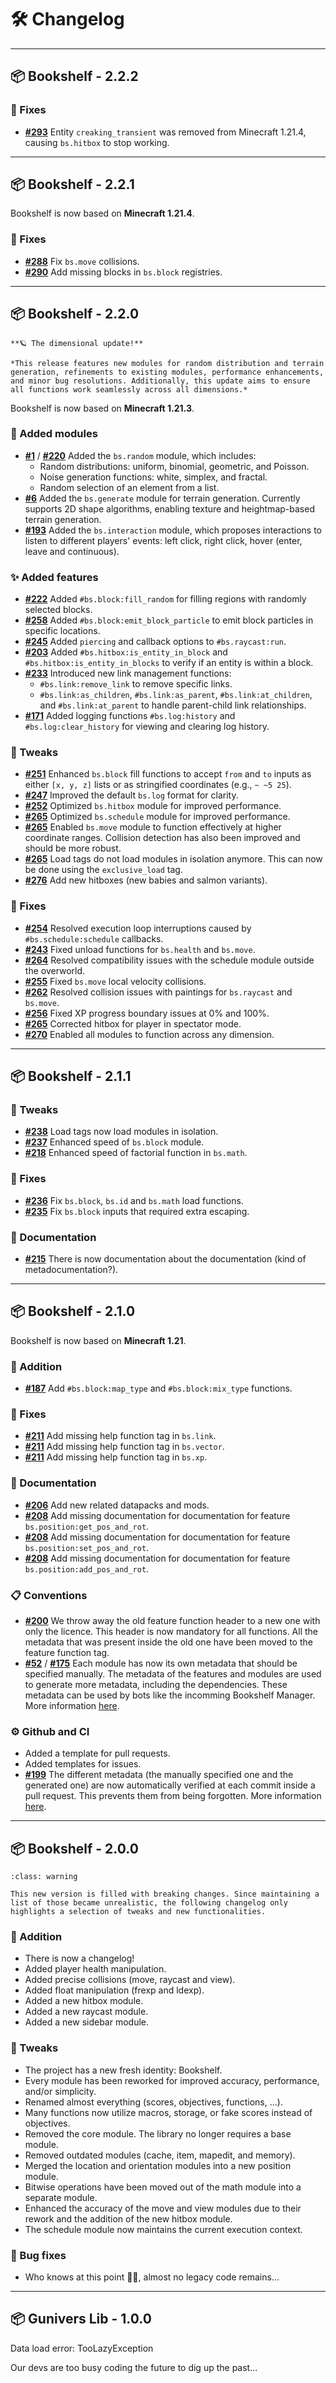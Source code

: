 # 🛠️ Changelog

---

## 📦 Bookshelf - 2.2.2

### 🐛 Fixes

- **[#293](https://github.com/Gunivers/Bookshelf/issues/293)** Entity `creaking_transient` was removed from Minecraft 1.21.4, causing `bs.hitbox` to stop working.

---

## 📦 Bookshelf - 2.2.1

Bookshelf is now based on **Minecraft 1.21.4**.

### 🐛 Fixes
- **[#288](https://github.com/Gunivers/Bookshelf/issues/288)** Fix `bs.move` collisions.
- **[#290](https://github.com/Gunivers/Bookshelf/issues/290)** Add missing blocks in `bs.block` registries.

---

## 📦 Bookshelf - 2.2.0

```{epigraph}
**🪐 The dimensional update!**

*This release features new modules for random distribution and terrain generation, refinements to existing modules, performance enhancements, and minor bug resolutions. Additionally, this update aims to ensure all functions work seamlessly across all dimensions.*
```

Bookshelf is now based on **Minecraft 1.21.3**.

### 🎉 Added modules

- **[#1](https://github.com/Gunivers/Bookshelf/issues/1)** / **[#220](https://github.com/Gunivers/Bookshelf/issues/220)** Added the `bs.random` module, which includes:
  - Random distributions: uniform, binomial, geometric, and Poisson.
  - Noise generation functions: white, simplex, and fractal.
  - Random selection of an element from a list.
- **[#6](https://github.com/Gunivers/Bookshelf/issues/6)** Added the `bs.generate` module for terrain generation. Currently supports 2D shape algorithms, enabling texture and heightmap-based terrain generation.
- **[#193](https://github.com/Gunivers/Bookshelf/issues/193)** Added the `bs.interaction` module, which proposes interactions to listen to different players' events: left click, right click, hover (enter, leave and continuous).

### ✨ Added features

- **[#222](https://github.com/Gunivers/Bookshelf/issues/222)** Added `#bs.block:fill_random` for filling regions with randomly selected blocks.
- **[#258](https://github.com/Gunivers/Bookshelf/issues/258)** Added `#bs.block:emit_block_particle` to emit block particles in specific locations.
- **[#245](https://github.com/Gunivers/Bookshelf/issues/245)** Added `piercing` and callback options to `#bs.raycast:run`.
- **[#203](https://github.com/Gunivers/Bookshelf/issues/203)** Added `#bs.hitbox:is_entity_in_block` and `#bs.hitbox:is_entity_in_blocks` to verify if an entity is within a block.
- **[#233](https://github.com/Gunivers/Bookshelf/issues/233)** Introduced new link management functions:
  - `#bs.link:remove_link` to remove specific links.
  - `#bs.link:as_children`, `#bs.link:as_parent`, `#bs.link:at_children`, and `#bs.link:at_parent` to handle parent-child link relationships.
- **[#171](https://github.com/Gunivers/Bookshelf/issues/171)** Added logging functions `#bs.log:history` and `#bs.log:clear_history` for viewing and clearing log history.

### 🔁 Tweaks

- **[#251](https://github.com/Gunivers/Bookshelf/issues/251)** Enhanced `bs.block` fill functions to accept `from` and `to` inputs as either `[x, y, z]` lists or as stringified coordinates (e.g., `~ ~5 25`).
- **[#247](https://github.com/Gunivers/Bookshelf/pull/247)** Improved the default `bs.log` format for clarity.
- **[#252](https://github.com/Gunivers/Bookshelf/pull/252)** Optimized `bs.hitbox` module for improved performance.
- **[#265](https://github.com/Gunivers/Bookshelf/pull/265)** Optimized `bs.schedule` module for improved performance.
- **[#265](https://github.com/Gunivers/Bookshelf/pull/265)** Enabled `bs.move` module to function effectively at higher coordinate ranges. Collision detection has also been improved and should be more robust.
- **[#265](https://github.com/Gunivers/Bookshelf/pull/265)** Load tags do not load modules in isolation anymore. This can now be done using the `exclusive_load` tag.
- **[#276](https://github.com/Gunivers/Bookshelf/pull/276)** Add new hitboxes (new babies and salmon variants).

### 🐛 Fixes

- **[#254](https://github.com/Gunivers/Bookshelf/issues/254)** Resolved execution loop interruptions caused by `#bs.schedule:schedule` callbacks.
- **[#243](https://github.com/Gunivers/Bookshelf/issues/243)** Fixed unload functions for `bs.health` and `bs.move`.
- **[#264](https://github.com/Gunivers/Bookshelf/issues/264)** Resolved compatibility issues with the schedule module outside the overworld.
- **[#255](https://github.com/Gunivers/Bookshelf/issues/255)** Fixed `bs.move` local velocity collisions.
- **[#262](https://github.com/Gunivers/Bookshelf/pull/262)** Resolved collision issues with paintings for `bs.raycast` and `bs.move`.
- **[#256](https://github.com/Gunivers/Bookshelf/issues/256)** Fixed XP progress boundary issues at 0% and 100%.
- **[#265](https://github.com/Gunivers/Bookshelf/pull/265)** Corrected hitbox for player in spectator mode.
- **[#270](https://github.com/Gunivers/Bookshelf/issues/270)** Enabled all modules to function across any dimension.


---

## 📦 Bookshelf - 2.1.1

### 🔁 Tweaks
- **[#238](https://github.com/Gunivers/Bookshelf/pull/238)** Load tags now load modules in isolation.
- **[#237](https://github.com/Gunivers/Bookshelf/pull/237)** Enhanced speed of `bs.block` module.
- **[#218](https://github.com/Gunivers/Bookshelf/pull/218)** Enhanced speed of factorial function in `bs.math`.

### 🐛 Fixes
- **[#236](https://github.com/Gunivers/Bookshelf/issues/236)** Fix `bs.block`, `bs.id` and `bs.math` load functions.
- **[#235](https://github.com/Gunivers/Bookshelf/issues/235)** Fix `bs.block` inputs that required extra escaping.

### 📄 Documentation
- **[#215](https://github.com/Gunivers/Bookshelf/issues/215)** There is now documentation about the documentation (kind of metadocumentation?).

---

## 📦 Bookshelf - 2.1.0

Bookshelf is now based on **Minecraft 1.21**.

### 🎉 Addition
- **[#187](https://github.com/Gunivers/Bookshelf/issues/187)** Add `#bs.block:map_type` and `#bs.block:mix_type` functions.

### 🐛 Fixes
- **[#211](https://github.com/Gunivers/Bookshelf/pull/211)** Add missing help function tag in `bs.link`.
- **[#211](https://github.com/Gunivers/Bookshelf/pull/211)** Add missing help function tag in `bs.vector`.
- **[#211](https://github.com/Gunivers/Bookshelf/pull/211)** Add missing help function tag in `bs.xp`.

### 📄 Documentation
- **[#206](https://github.com/Gunivers/Bookshelf/issues/206)** Add new related datapacks and mods.
- **[#208](https://github.com/Gunivers/Bookshelf/issues/208)** Add missing documentation for documentation for feature `bs.position:get_pos_and_rot`.
- **[#208](https://github.com/Gunivers/Bookshelf/issues/208)** Add missing documentation for documentation for feature `bs.position:set_pos_and_rot`.
- **[#208](https://github.com/Gunivers/Bookshelf/issues/208)** Add missing documentation for documentation for feature `bs.position:add_pos_and_rot`.

### 📋 Conventions
- **[#200](https://github.com/Gunivers/Bookshelf/issues/200)** We throw away the old feature function header to a new one with only the licence. This header is now mandatory for all functions. All the metadata that was present inside the old one have been moved to the feature function tag.
- **[#52](https://github.com/Gunivers/Bookshelf/issues/52)** / **[#175](https://github.com/Gunivers/Bookshelf/issues/175)** Each module has now its own metadata that should be specified manually. The metadata of the features and modules are used to generate more metadata, including the dependencies. These metadata can be used by bots like the incomming Bookshelf Manager. More information [here](project:contribute/metadata.md).

### ⚙️ Github and CI
- Added a template for pull requests.
- Added templates for issues.
- **[#199](https://github.com/Gunivers/Bookshelf/pull/199)** The different metadata (the manually specified one and the generated one) are now automatically verified at each commit inside a pull request. This prevents them from being forgotten. More information [here](project:contribute/contribution-validation.md).

---

## 📦 Bookshelf - 2.0.0

```{admonition} Breaking changes
:class: warning

This new version is filled with breaking changes. Since maintaining a list of those became unrealistic, the following changelog only highlights a selection of tweaks and new functionalities.
```

### 🎉 Addition
- There is now a changelog!
- Added player health manipulation.
- Added precise collisions (move, raycast and view).
- Added float manipulation (frexp and ldexp).
- Added a new hitbox module.
- Added a new raycast module.
- Added a new sidebar module.

### 🔁 Tweaks
- The project has a new fresh identity: Bookshelf.
- Every module has been reworked for improved accuracy, performance, and/or simplicity.
- Renamed almost everything (scores, objectives, functions, ...).
- Many functions now utilize macros, storage, or fake scores instead of objectives.
- Removed the core module. The library no longer requires a base module.
- Removed outdated modules (cache, item, mapedit, and memory).
- Merged the location and orientation modules into a new position module.
- Bitwise operations have been moved out of the math module into a separate module.
- Enhanced the accuracy of the move and view modules due to their rework and the addition of the new hitbox module.
- The schedule module now maintains the current execution context.

### 🐛 Bug fixes
- Who knows at this point 🤷‍♂️, almost no legacy code remains...

---

## 📦 Gunivers Lib - 1.0.0

Data load error: TooLazyException

Our devs are too busy coding the future to dig up the past...
